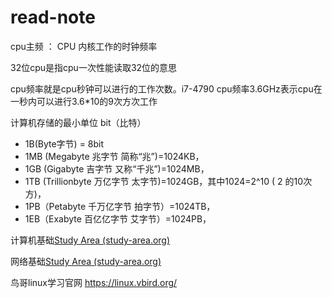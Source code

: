 # read-note

cpu主频 ： CPU 内核工作的时钟频率

32位cpu是指cpu一次性能读取32位的意思

cpu频率就是cpu秒钟可以进行的工作次数。i7-4790 cpu频率3.6GHz表示cpu在一秒内可以进行3.6*10的9次方次工作

计算机存储的最小单位 bit（比特） 

- 1B(Byte字节) = 8bit
- 1MB (Megabyte 兆字节 简称“兆”)=1024KB，
-  1GB (Gigabyte 吉字节 又称“千兆”)=1024MB，
- 1TB (Trillionbyte 万亿字节 太字节)=1024GB，其中1024=2^10 ( 2 的10次方)，
- 1PB（Petabyte 千万亿字节 拍字节）=1024TB，
- 1EB（Exabyte 百亿亿字节 艾字节）=1024PB，



计算机基础[Study Area (study-area.org)](http://www.study-area.org/compu/compufr2.htm)

网络基础[Study Area (study-area.org)](http://www.study-area.org/network/networkfr2.htm)

鸟哥linux学习官网 https://linux.vbird.org/
